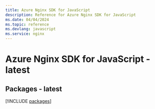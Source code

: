 ```yaml
---
title: Azure Nginx SDK for JavaScript
description: Reference for Azure Nginx SDK for JavaScript
ms.date: 04/04/2024
ms.topic: reference
ms.devlang: javascript
ms.service: nginx
---
```

# Azure Nginx SDK for JavaScript - latest
## Packages - latest
[!INCLUDE [packages](nginx-index.md)]